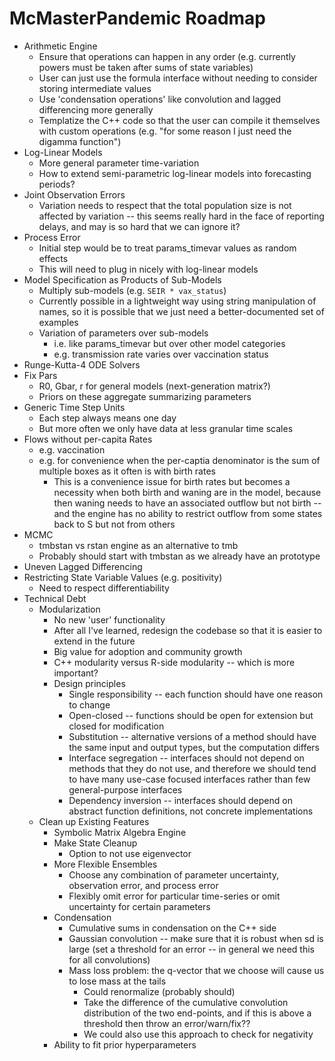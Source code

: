 # McMasterPandemic Roadmap

* Arithmetic Engine
  * Ensure that operations can happen in any order (e.g. currently powers must be taken after sums of state variables)
  * User can just use the formula interface without needing to consider storing intermediate values
  * Use 'condensation operations' like convolution and lagged differencing more generally
  * Templatize the C++ code so that the user can compile it themselves with custom operations (e.g. "for some reason I just need the digamma function")
* Log-Linear Models
  * More general parameter time-variation
  * How to extend semi-parametric log-linear models into forecasting periods?
* Joint Observation Errors
  * Variation needs to respect that the total population size is not affected by variation -- this seems really hard in the face of reporting delays, and may is so hard that we can ignore it?
* Process Error
  * Initial step would be to treat params_timevar values as random effects
  * This will need to plug in nicely with log-linear models
* Model Specification as Products of Sub-Models
  * Multiply sub-models (e.g. `SEIR * vax_status`)
  * Currently possible in a lightweight way using string manipulation of names, so it is possible that we just need a better-documented set of examples
  * Variation of parameters over sub-models
    - i.e. like params_timevar but over other model categories 
    - e.g. transmission rate varies over vaccination status
* Runge-Kutta-4 ODE Solvers
* Fix Pars
  * R0, Gbar, r for general models (next-generation matrix?)
  * Priors on these aggregate summarizing parameters
* Generic Time Step Units
  * Each step always means one day
  * But more often we only have data at less granular time scales
* Flows without per-capita Rates
  * e.g. vaccination
  * e.g. for convenience when the per-captia denominator is the sum of multiple boxes as it often is with birth rates
    * This is a convenience issue for birth rates but becomes a necessity when both birth and waning are in the model, because then waning needs to have an associated outflow but not birth -- and the engine has no ability to restrict outflow from some states back to S but not from others
* MCMC
  * tmbstan vs rstan engine as an alternative to tmb
  * Probably should start with tmbstan as we already have an prototype
* Uneven Lagged Differencing
* Restricting State Variable Values (e.g. positivity)
  * Need to respect differentiability
* Technical Debt
  * Modularization
    * No new 'user' functionality
    * After all I've learned, redesign the codebase so that it is easier to extend in the future
    * Big value for adoption and community growth
    * C++ modularity versus R-side modularity -- which is more important?
    * Design principles
      * Single responsibility -- each function should have one reason to change
      * Open-closed -- functions should be open for extension but closed for modification
      * Substitution -- alternative versions of a method should have the same input and output types, but the computation differs
      * Interface segregation -- interfaces should not depend on methods that they do not use, and therefore we should tend to have many use-case focused interfaces rather than few general-purpose interfaces
      * Dependency inversion -- interfaces should depend on abstract function definitions, not concrete implementations
  * Clean up Existing Features
    * Symbolic Matrix Algebra Engine
    * Make State Cleanup
      * Option to not use eigenvector
    * More Flexible Ensembles
      * Choose any combination of parameter uncertainty, observation error, and process error
      * Flexibly omit error for particular time-series or omit uncertainty for certain parameters
    * Condensation
      * Cumulative sums in condensation on the C++ side
      * Gaussian convolution -- make sure that it is robust when sd is large (set a threshold for an error -- in general we need this for all convolutions)
      * Mass loss problem: the q-vector that we choose will cause us to lose mass at the tails
        * Could renormalize (probably should)
        * Take the difference of the cumulative convolution distribution of the two end-points, and if this is above a threshold then throw an error/warn/fix??
        * We could also use this approach to check for negativity
    * Ability to fit prior hyperparameters
